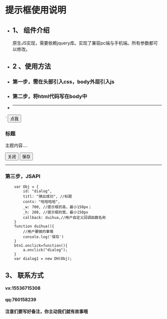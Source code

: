 # 提示框使用说明 #
+ ## 1、 组件介绍 ##
	原生JS实现，需要依赖jquery库。实现了兼容pc端与手机端。所有参数都可以修改。
+ ## 2 、使用方法
+ ### 第一步，需在头部引入css，body外层引入js ###
+ ### 第二步，将html代码写在body中 ###
+ ***
` <button class="btn1" id="btn1">点我</button>
    <div class="content">
        <div class="dialog" id="dialog">
            <div class="dialog-content">
                <div class="dialog-header">
                    <h3 class="dialog-title">标题</h3>
                </div>
                <div class="dialog-body">
                    <p>主题内容....</p>
                </div>
                <div class="dialog-footer">
                    <button type="button" class="close" id="close">关闭</button>
                    <button type="button" class="save" id="save">保存</button>
                </div>
            </div>
        </div>
    </div>
		
***
### 第三步，JSAPI ###
		var Obj = {
			id: "dialog",
			titl: "弹出成功", //标题
			conts: "哈哈哈哈",
			_w: 700, //提示框的高，最小150px；
			_h: 200, //提示框的宽，最小150px
			callback: duihua,//用户自定义回调函数名称
		}
		function duihua(){
		    //用户要做的事情
		    console.log('保存')
		}
		btn1.onclick=function(){
		    a.onclick("dialog");
		}
		var dialog1 = new DH(Obj);
	
## 3、 联系方式 ##
#### vx:15536715308 
#### qq:760158239 
#### 注意们要写好备注，你主动我们就有故事哦 

